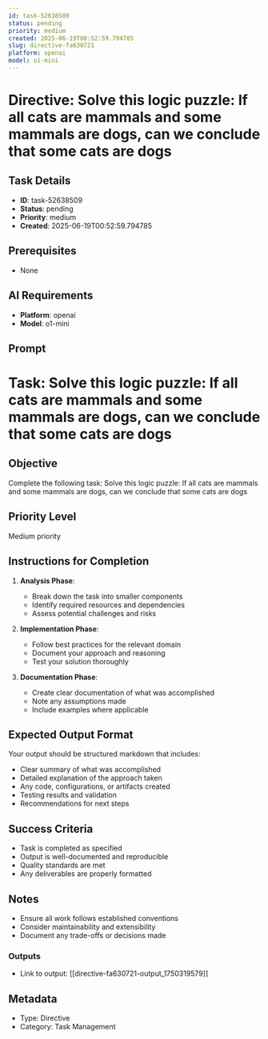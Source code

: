 ```yaml
---
id: task-52638509
status: pending
priority: medium
created: 2025-06-19T00:52:59.794785
slug: directive-fa630721
platform: openai
model: o1-mini
---
```


# Directive: Solve this logic puzzle: If all cats are mammals and some mammals are dogs, can we conclude that some cats are dogs

## Task Details
- **ID**: task-52638509
- **Status**: pending
- **Priority**: medium
- **Created**: 2025-06-19T00:52:59.794785

## Prerequisites
- None

## AI Requirements
- **Platform**: openai
- **Model**: o1-mini

## Prompt
# Task: Solve this logic puzzle: If all cats are mammals and some mammals are dogs, can we conclude that some cats are dogs

## Objective
Complete the following task: Solve this logic puzzle: If all cats are mammals and some mammals are dogs, can we conclude that some cats are dogs

## Priority Level
Medium priority

## Instructions for Completion
1. **Analysis Phase**: 
   - Break down the task into smaller components
   - Identify required resources and dependencies
   - Assess potential challenges and risks

2. **Implementation Phase**:
   - Follow best practices for the relevant domain
   - Document your approach and reasoning
   - Test your solution thoroughly

3. **Documentation Phase**:
   - Create clear documentation of what was accomplished
   - Note any assumptions made
   - Include examples where applicable

## Expected Output Format
Your output should be structured markdown that includes:
- Clear summary of what was accomplished
- Detailed explanation of the approach taken
- Any code, configurations, or artifacts created
- Testing results and validation
- Recommendations for next steps

## Success Criteria
- Task is completed as specified
- Output is well-documented and reproducible
- Quality standards are met
- Any deliverables are properly formatted

## Notes
- Ensure all work follows established conventions
- Consider maintainability and extensibility
- Document any trade-offs or decisions made

### Outputs
- Link to output: [[directive-fa630721-output_1750319579]]

## Metadata
- Type: Directive
- Category: Task Management
